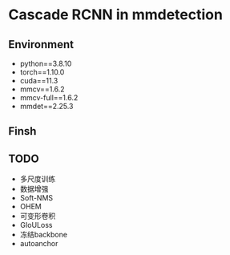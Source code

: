 # Cascade RCNN in mmdetection

## Environment

* python==3.8.10
* torch==1.10.0
* cuda==11.3
* mmcv==1.6.2
* mmcv-full==1.6.2
* mmdet==2.25.3

## Finsh

## TODO

* 多尺度训练
* 数据增强
* Soft-NMS
* OHEM
* 可变形卷积
* GIoULoss
* 冻结backbone
* autoanchor
